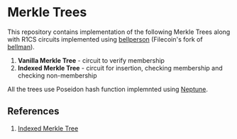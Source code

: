 # Merkle Trees
This repository contains implementation of the following Merkle Trees along with R1CS circuits implemented using [bellperson](https://github.com/filecoin-project/bellperson) (Filecoin's fork of [bellman](https://github.com/zkcrypto/bellman)).

1. **Vanilla Merkle Tree** - circuit to verify membership 
2. **Indexed Merkle Tree** - circuit for insertion, checking membership and checking non-membership

All the trees use Poseidon hash function implemnted using [Neptune](https://github.com/lurk-lab/neptune).

## References
1. [Indexed Merkle Tree](https://docs.aztec.network/aztec/protocol/trees/indexed-merkle-tree)

